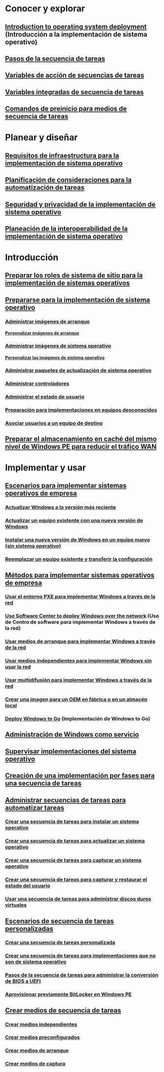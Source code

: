 # Conocer y explorar
## [Introduction to operating system deployment](understand/introduction-to-operating-system-deployment.md) (Introducción a la implementación de sistema operativo)
## [Pasos de la secuencia de tareas](understand/task-sequence-steps.md)
## [Variables de acción de secuencias de tareas](understand/task-sequence-action-variables.md)
## [Variables integradas de secuencia de tareas](understand/task-sequence-built-in-variables.md)
## [Comandos de preinicio para medios de secuencia de tareas](understand/prestart-commands-for-task-sequence-media.md)

# Planear y diseñar
## [Requisitos de infraestructura para la implementación de sistema operativo](plan-design/infrastructure-requirements-for-operating-system-deployment.md)
## [Planificación de consideraciones para la automatización de tareas](plan-design/planning-considerations-for-automating-tasks.md)
## [Seguridad y privacidad de la implementación de sistema operativo](plan-design/security-and-privacy-for-operating-system-deployment.md)
## [Planeación de la interoperabilidad de la implementación de sistema operativo](plan-design/planning-for-operating-system-deployment-interoperability.md)

# Introducción
## [Preparar los roles de sistema de sitio para la implementación de sistemas operativos](get-started/prepare-site-system-roles-for-operating-system-deployments.md)
## [Prepararse para la implementación de sistema operativo](get-started/prepare-for-operating-system-deployment.md)
### [Administrar imágenes de arranque](get-started/manage-boot-images.md)
#### [Personalizar imágenes de arranque](get-started/customize-boot-images.md)

### [Administrar imágenes de sistema operativo](get-started/manage-operating-system-images.md)
#### [Personalizar las imágenes de sistema operativo](get-started/customize-operating-system-images.md)

### [Administrar paquetes de actualización de sistema operativo](get-started/manage-operating-system-upgrade-packages.md)
### [Administrar controladores](get-started/manage-drivers.md)
### [Administrar el estado de usuario](get-started/manage-user-state.md)
### [Preparación para implementaciones en equipos desconocidos](get-started/prepare-for-unknown-computer-deployments.md)
### [Asociar usuarios a un equipo de destino](get-started/associate-users-with-a-destination-computer.md)

## [Preparar el almacenamiento en caché del mismo nivel de Windows PE para reducir el tráfico WAN](get-started/prepare-windows-pe-peer-cache-to-reduce-wan-traffic.md)

# Implementar y usar
## [Escenarios para implementar sistemas operativos de empresa](deploy-use/scenarios-to-deploy-enterprise-operating-systems.md)
### [Actualizar Windows a la versión más reciente](deploy-use/upgrade-windows-to-the-latest-version.md)
### [Actualizar un equipo existente con una nueva versión de Windows](deploy-use/refresh-an-existing-computer-with-a-new-version-of-windows.md)
### [Instalar una nueva versión de Windows en un equipo nuevo (sin sistema operativo)](deploy-use/install-new-windows-version-new-computer-bare-metal.md)
### [Reemplazar un equipo existente y transferir la configuración](deploy-use/replace-an-existing-computer-and-transfer-settings.md)

## [Métodos para implementar sistemas operativos de empresa](deploy-use/methods-to-deploy-enterprise-operating-systems.md)
### [Usar el entorno PXE para implementar Windows a través de la red](deploy-use/use-pxe-to-deploy-windows-over-the-network.md)
### [Use Software Center to deploy Windows over the network](deploy-use/use-software-center-to-deploy-windows-over-the-network.md) (Uso de Centro de software para implementar Windows a través de la red)
### [Usar medios de arranque para implementar Windows a través de la red](deploy-use/use-bootable-media-to-deploy-windows-over-the-network.md)
### [Usar medios independientes para implementar Windows sin usar la red](deploy-use/use-stand-alone-media-to-deploy-windows-without-using-the-network.md)
### [Usar multidifusión para implementar Windows a través de la red](deploy-use/use-multicast-to-deploy-windows-over-the-network.md)
### [Crear una imagen para un OEM en fábrica o en un almacén local](deploy-use/create-an-image-for-an-oem-in-factory-or-a-local-depot.md)
### [Deploy Windows to Go](deploy-use/deploy-windows-to-go.md) (Implementación de Windows to Go)

## [Administración de Windows como servicio](deploy-use/manage-windows-as-a-service.md)
## [Supervisar implementaciones del sistema operativo](deploy-use/monitor-operating-system-deployments.md)
## [Creación de una implementación por fases para una secuencia de tareas](deploy-use/create-phased-deployment-for-task-sequence.md)

## [Administrar secuencias de tareas para automatizar tareas](deploy-use/manage-task-sequences-to-automate-tasks.md)
### [Crear una secuencia de tareas para instalar un sistema operativo](deploy-use/create-a-task-sequence-to-install-an-operating-system.md)
### [Crear una secuencia de tareas para actualizar un sistema operativo](deploy-use/create-a-task-sequence-to-upgrade-an-operating-system.md)
### [Crear una secuencia de tareas para capturar un sistema operativo](deploy-use/create-a-task-sequence-to-capture-an-operating-system.md)
### [Crear una secuencia de tareas para capturar y restaurar el estado del usuario](deploy-use/create-a-task-sequence-to-capture-and-restore-user-state.md)
### [Usar una secuencia de tareas para administrar discos duros virtuales](deploy-use/use-a-task-sequence-to-manage-virtual-hard-disks.md)

## [Escenarios de secuencia de tareas personalizadas](deploy-use/custom-task-sequence-scenarios.md)
### [Crear una secuencia de tareas personalizada](deploy-use/create-a-custom-task-sequence.md)
### [Crear una secuencia de tareas para implementaciones que no son de sistema operativo](deploy-use/create-a-task-sequence-for-non-operating-system-deployments.md)
### [Pasos de la secuencia de tareas para administrar la conversión de BIOS a UEFI](deploy-use/task-sequence-steps-to-manage-bios-to-uefi-conversion.md)
### [Aprovisionar previamente BitLocker en Windows PE](deploy-use/preprovision-bitlocker-in-windows-pe.md)

## [Crear medios de secuencia de tareas](deploy-use/create-task-sequence-media.md)
### [Crear medios independientes](deploy-use/create-stand-alone-media.md)
### [Crear medios preconfigurados](deploy-use/create-prestaged-media.md)
### [Crear medios de arranque](deploy-use/create-bootable-media.md)
### [Crear medios de captura](deploy-use/create-capture-media.md)
